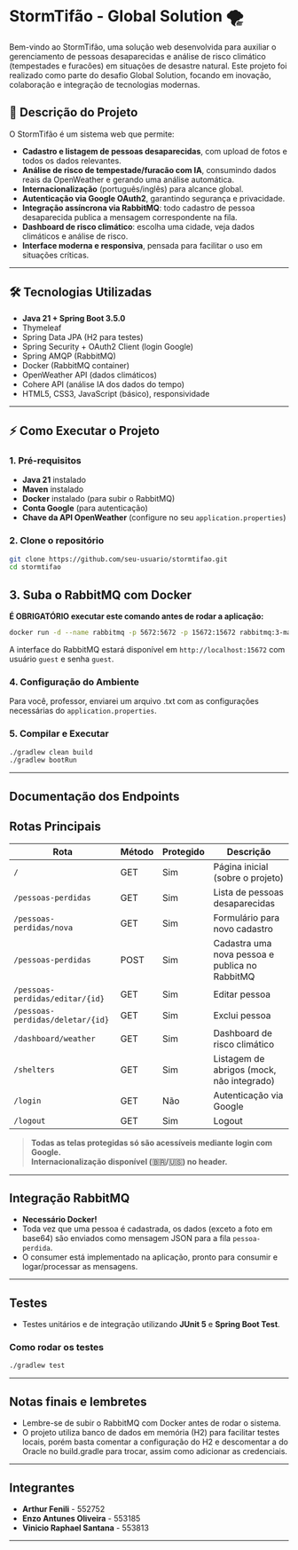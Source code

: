 # StormTifão - Global Solution 🌪️

Bem-vindo ao StormTifão, uma solução web desenvolvida para auxiliar o gerenciamento de pessoas desaparecidas e análise de risco climático (tempestades e furacões) em situações de desastre natural. Este projeto foi realizado como parte do desafio Global Solution, focando em inovação, colaboração e integração de tecnologias modernas.

## 🚀 Descrição do Projeto

O StormTifão é um sistema web que permite:
- **Cadastro e listagem de pessoas desaparecidas**, com upload de fotos e todos os dados relevantes.
- **Análise de risco de tempestade/furacão com IA**, consumindo dados reais da OpenWeather e gerando uma análise automática.
- **Internacionalização** (português/inglês) para alcance global.
- **Autenticação via Google OAuth2**, garantindo segurança e privacidade.
- **Integração assíncrona via RabbitMQ**: todo cadastro de pessoa desaparecida publica a mensagem correspondente na fila.
- **Dashboard de risco climático**: escolha uma cidade, veja dados climáticos e análise de risco.
- **Interface moderna e responsiva**, pensada para facilitar o uso em situações críticas.

---

## 🛠️ Tecnologias Utilizadas

- **Java 21 + Spring Boot 3.5.0**
- Thymeleaf
- Spring Data JPA (H2 para testes)
- Spring Security + OAuth2 Client (login Google)
- Spring AMQP (RabbitMQ)
- Docker (RabbitMQ container)
- OpenWeather API (dados climáticos)
- Cohere API (análise IA dos dados do tempo)
- HTML5, CSS3, JavaScript (básico), responsividade

---

## ⚡ Como Executar o Projeto

### 1. **Pré-requisitos**

- **Java 21** instalado
- **Maven** instalado
- **Docker** instalado (para subir o RabbitMQ)
- **Conta Google** (para autenticação)
- **Chave da API OpenWeather** (configure no seu `application.properties`)

### 2. **Clone o repositório**

```sh
git clone https://github.com/seu-usuario/stormtifao.git
cd stormtifao
```
## 3. Suba o RabbitMQ com Docker

**É OBRIGATÓRIO executar este comando antes de rodar a aplicação:**

```sh
docker run -d --name rabbitmq -p 5672:5672 -p 15672:15672 rabbitmq:3-management
```

A interface do RabbitMQ estará disponível em `http://localhost:15672` com usuário `guest` e senha `guest`.

### 4. **Configuração do Ambiente**

Para você, professor, enviarei um arquivo .txt com as configurações necessárias do `application.properties`.

### 5. **Compilar e Executar**

```sh
./gradlew clean build
./gradlew bootRun
```

---

## **Documentação dos Endpoints**

## Rotas Principais

| Rota                              | Método | Protegido | Descrição                                              |
|------------------------------------|--------|-----------|--------------------------------------------------------|
| `/`                               | GET    | Sim       | Página inicial (sobre o projeto)                       |
| `/pessoas-perdidas`                | GET    | Sim       | Lista de pessoas desaparecidas                         |
| `/pessoas-perdidas/nova`           | GET    | Sim       | Formulário para novo cadastro                          |
| `/pessoas-perdidas`                | POST   | Sim       | Cadastra uma nova pessoa e publica no RabbitMQ         |
| `/pessoas-perdidas/editar/{id}`    | GET    | Sim       | Editar pessoa                                          |
| `/pessoas-perdidas/deletar/{id}`   | GET    | Sim       | Exclui pessoa                                          |
| `/dashboard/weather`               | GET    | Sim       | Dashboard de risco climático                           |
| `/shelters`                        | GET    | Sim       | Listagem de abrigos (mock, não integrado)              |
| `/login`                           | GET    | Não       | Autenticação via Google                                |
| `/logout`                          | GET    | Sim       | Logout                                                 |

> **Todas as telas protegidas só são acessíveis mediante login com Google.**  
> **Internacionalização disponível (🇧🇷/🇺🇸) no header.**

---

## **Integração RabbitMQ**

- **Necessário Docker!**
- Toda vez que uma pessoa é cadastrada, os dados (exceto a foto em base64) são enviados como mensagem JSON para a fila `pessoa-perdida`.
- O consumer está implementado na aplicação, pronto para consumir e logar/processar as mensagens.

---

## **Testes**

- Testes unitários e de integração utilizando **JUnit 5** e **Spring Boot Test**.

### Como rodar os testes

```sh
./gradlew test
```
---

## **Notas finais e lembretes**
- Lembre-se de subir o RabbitMQ com Docker antes de rodar o sistema.
- O projeto utiliza banco de dados em memória (H2) para facilitar testes locais, porém basta comentar a configuração do H2 e descomentar a do Oracle no build.gradle para trocar, assim como adicionar as credenciais.

---

## **Integrantes**
- **Arthur Fenili** - 552752
- **Enzo Antunes Oliveira** - 553185
- **Vinicio Raphael Santana** - 553813

---